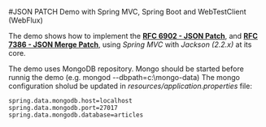 #JSON PATCH Demo with Spring MVC, Spring Boot and WebTestClient (WebFlux)

The demo shows how to implement the [**RFC 6902 - JSON Patch**](http://tools.ietf.org/html/rfc6902), and [**RFC 7386 - JSON Merge Patch**](http://tools.ietf.org/html/rfc7386), using *Spring MVC* with *Jackson (2.2.x)* at its core.

The demo uses MongoDB repository. Mongo should be started before runnig the demo (e.g. mongod --dbpath=c:\mongo-data)
The mongo configuration sholud be updated in *resources/application.properties* file:
```
spring.data.mongodb.host=localhost
spring.data.mongodb.port=27017
spring.data.mongodb.database=articles
```

